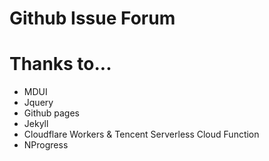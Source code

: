 # Github Issue Forum

# Thanks to...
- MDUI
- Jquery
- Github pages
- Jekyll
- Cloudflare Workers & Tencent Serverless Cloud Function
- NProgress